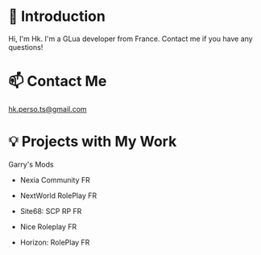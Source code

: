 # 👋 Introduction
Hi, I'm Hk. I'm a GLua developer from France. Contact me if you have any questions!

# 📫 Contact Me
hk.perso.ts@gmail.com

# 💡 Projects with My Work
Garry's Mods
- Nexia Community FR
- NextWorld RolePlay FR


- Site68: SCP RP FR
- Nice Roleplay FR
- Horizon: RolePlay FR
